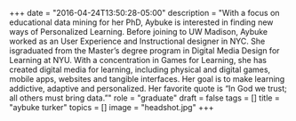 +++
date = "2016-04-24T13:50:28-05:00"
description = "With a focus on educational data mining for her PhD, Aybuke is interested in finding new ways of Personalized Learning. Before joining to UW Madison, Aybuke worked as an User Experience and Instructional designer in NYC. She isgraduated from the Master’s degree program in Digital Media Design for Learning at NYU. With a concentration in Games for Learning, she has created digital media for learning, including physical and digital games, mobile apps, websites and tangible interfaces. Her goal is to make learning addictive, adaptive and personalized. Her favorite quote is “In God we trust; all others must bring data.”"
role = "graduate"
draft = false
tags = []
title = "aybuke turker"
topics = []
image = "headshot.jpg"
+++

